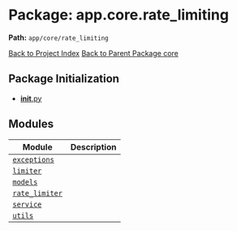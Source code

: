 # Package: app.core.rate_limiting

**Path:** `app/core/rate_limiting`

[Back to Project Index](../../../../index.md)
[Back to Parent Package core](../index.md)

## Package Initialization
- [__init__.py](init.md)

## Modules

| Module | Description |
| --- | --- |
| [`exceptions`](exceptions.md) |  |
| [`limiter`](limiter.md) |  |
| [`models`](models.md) |  |
| [`rate_limiter`](rate_limiter.md) |  |
| [`service`](service.md) |  |
| [`utils`](utils.md) |  |
